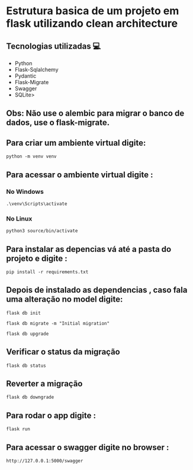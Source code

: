 # Estrutura basica de um projeto em flask utilizando clean architecture


## Tecnologias utilizadas 💻
<ul>
  <li>Python</li>
  <li>Flask-Sqlalchemy</li>
  <li>Pydantic</li>
  <li>Flask-Migrate</li>
  <li>Swagger</li>
  <li>SQLite></li>
</ul>

## Obs: Não use o alembic para migrar o banco de dados, use o flask-migrate.

## Para criar um ambiente virtual digite:
```
python -m venv venv
```

## Para acessar o ambiente virtual digite :
### No Windows
```
.\venv\Scripts\activate
```
### No Linux
```
python3 source/bin/activate
```

## Para instalar as depencias vá até a pasta do projeto e digite :
```
pip install -r requirements.txt
```

## Depois de instalado as dependencias , caso fala uma alteração no model digite:
```
flask db init
```
```
flask db migrate -m "Initial migration"
```
```
flask db upgrade
```

## Verificar o status da migração
```
flask db status
```

## Reverter a migração
```
flask db downgrade
```

## Para rodar o app digite :
```
flask run
```

## Para acessar o swagger digite no browser :
```
http://127.0.0.1:5000/swagger
```
